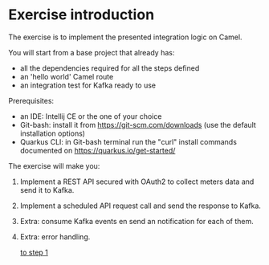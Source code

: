 # Exercise introduction

The exercise is to implement the presented integration logic on Camel.

You will start from a base project that already has:
- all the dependencies required for all the steps defined
- an 'hello world' Camel route
- an integration test for Kafka ready to use  

Prerequisites:
- an IDE: Intellij CE or the one of your choice
- Git-bash: install it from https://git-scm.com/downloads (use the default installation options)
- Quarkus CLI: in Git-bash terminal run the "curl" install commands documented on https://quarkus.io/get-started/

The exercise will make you:

1. Implement a REST API secured with OAuth2 to collect meters data and send it to Kafka.
2. Implement a scheduled API request call and send the response to Kafka.
3. Extra: consume Kafka events en send an notification for each of them. 
4. Extra: error handling.

    [to step 1](exercise-1-step-1) 
